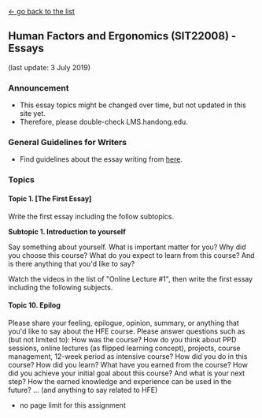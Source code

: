 [← go back to the list](HFE00.md)

## Human Factors and Ergonomics (SIT22008) - Essays
(last update: 3 July 2019)

### Announcement
- This essay topics might be changed over time, but not updated in this site yet.
- Therefore, please double-check LMS.handong.edu.

### General Guidelines for Writers
- Find guidelines about the essay writing from [here](HFE00.md#philosophy-about-essay-writing).

### Topics

#### Topic 1. [The First Essay]
Write the first essay including the follow subtopics.

**Subtopic 1. Introduction to yourself**

Say something about yourself. What is important matter for you? Why did you choose this course? What do you expect to learn from this course? And is there anything that you'd like to say?

Watch the videos in the list of "Online Lecture #1", then write the first essay including the following subjects.

#### Topic 10. Epilog
Please share your feeling, epilogue, opinion, summary, or anything that you'd like to say about the HFE course. Please answer questions such as (but not limited to): How was the course? How do you think about PPD sessions, online lectures (as flipped learning concept), projects, course management, 12-week period as intensive course? How did you do in this course? How did you learn? What have you earned from the course? How did you achieve your initial goal about this course? And what is your next step? How the earned knowledge and experience can be used in the future? ... (and anything to say related to HFE)
- no page limit for this assignment